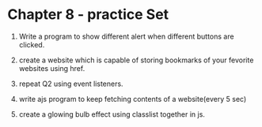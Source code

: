 # Chapter 8 - practice Set

1. Write a program to show different alert when different buttons are clicked.

2. create a website which is capable of storing bookmarks of your fevorite websites using href.

3. repeat Q2 using event listeners.

4. write ajs program to keep fetching contents of a website(every 5 sec)

5. create a glowing bulb effect using classlist together in js.
